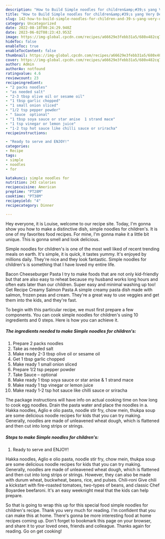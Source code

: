 ```yaml
---
description: "How to Build Simple noodles for children&amp;#39;s yang Very Delicious"
title: "How to Build Simple noodles for children&amp;#39;s yang Very Delicious"
slug: 142-how-to-build-simple-noodles-for-children-and-39-s-yang-very-delicious
category: Uncategorized
date: 2022-08-18T00:24:29.940Z
date: 2023-06-02T08:23:43.953Z
image: https://img-global.cpcdn.com/recipes/a66629e3febb31a5/680x482cq70/simple-noodles-for-childrens-recipe-main-photo.jpg
hideToc: false
enableToc: true
enableTocContent: false
thumbnail: https://img-global.cpcdn.com/recipes/a66629e3febb31a5/680x482cq70/simple-noodles-for-childrens-recipe-main-photo.jpg
cover: https://img-global.cpcdn.com/recipes/a66629e3febb31a5/680x482cq70/simple-noodles-for-childrens-recipe-main-photo.jpg
author: Admin
authorAv: notfound
ratingvalue: 4.6
reviewcount: 23
recipeingredient:
- "2 packs noodles"
- "as needed salt"
- "2-3 tbsp olive oil or sesame oil"
- "1 tbsp garlic chopped"
- "1 small onion sliced"
- "1/2 tsp pepper powder"
- " Sauce  optional"
- "1 tbsp soya sauce or star anise  1 strand mace"
- "1 tsp vinegar or lemon juice"
- "1-2 tsp hot sauce like chilli sauce or sriracha"
recipeinstructions:

- "Ready to serve and ENJOY!"
categories:
- Recipe
tags:
- simple
- noodles
- for

katakunci: simple noodles for 
nutrition: 243 calories
recipecuisine: American
preptime: "PT28M"
cooktime: "PT38M"
recipeyield: "4"
recipecategory: Dinner

---
```



Hey everyone, it is Louise, welcome to our recipe site. Today, I'm gonna show you how to make a distinctive dish, simple noodles for children&#39;s. It is one of my favorites food recipes. For mine, I'm gonna make it a little bit unique. This is gonna smell and look delicious.

Simple noodles for children&#39;s is one of the most well liked of recent trending meals on earth. It's simple, it is quick, it tastes yummy. It's enjoyed by millions daily. They're nice and they look fantastic. Simple noodles for children&#39;s is something that I have loved my entire life.

Bacon Cheeseburger Pasta I try to make foods that are not only kid-friendly but that are also easy to reheat because my husband works long hours and often eats later than our children. Super easy and minimal washing up too! Get Recipe Creamy Salmon Pasta A simple creamy pasta dish made with salmon, frozen peas and cream. They&#39;re a great way to use veggies and get them into the kids, and they&#39;re fast.


To begin with this particular recipe, we must first prepare a few components. You can cook simple noodles for children&#39;s using 10 ingredients and 0 steps. Here is how you can achieve it.

<!--inarticleads1-->

##### The ingredients needed to make Simple noodles for children&#39;s:

1. Prepare 2 packs noodles
1. Take as needed salt
1. Make ready 2-3 tbsp olive oil or sesame oil
1. Get 1 tbsp garlic chopped
1. Make ready 1 small onion sliced
1. Prepare 1/2 tsp pepper powder
1. Take  Sauce – optional
1. Make ready 1 tbsp soya sauce or star anise &amp; 1 strand mace
1. Make ready 1 tsp vinegar or lemon juice
1. Make ready 1-2 tsp hot sauce like chilli sauce or sriracha


The package instructions will have info on actual cooking time on how long to cook egg noodles. Drain the pasta water and place the noodles in a. Hakka noodles, Aglio e olio pasta, noodle stir fry, chow mein, thukpa soup are some delicious noodle recipes for kids that you can try making. Generally, noodles are made of unleavened wheat dough, which is flattened and then cut into long strips or strings. 

<!--inarticleads2-->

##### Steps to make Simple noodles for children&#39;s:


1. Ready to serve and ENJOY!

Hakka noodles, Aglio e olio pasta, noodle stir fry, chow mein, thukpa soup are some delicious noodle recipes for kids that you can try making. Generally, noodles are made of unleavened wheat dough, which is flattened and then cut into long strips or strings. However, they can also be made with durum wheat, buckwheat, beans, rice, and pulses. Chili-roni Give chili a kickstart with fire-roasted tomatoes, two-types of beans, and classic Chef Boyardee beefaroni. It&#39;s an easy weeknight meal that the kids can help prepare. 

So that is going to wrap this up for this special food simple noodles for children&#39;s recipe. Thank you very much for reading. I'm confident that you can make this at home. There's gonna be more interesting food at home recipes coming up. Don't forget to bookmark this page on your browser, and share it to your loved ones, friends and colleague. Thanks again for reading. Go on get cooking!
